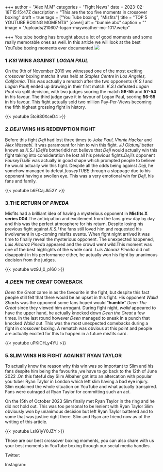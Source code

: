 +++
author = "Alex M.M"
categories = "Fight News"
date = 2023-02-18T15:15:47Z
description = "This are the top five moments in crossover boxing"
draft = true
tags = ["You Tube boxing", "Misfits"]
title = "TOP 5 YOUTUBE BOXING MOMENTS"
[cover]
alt = "bunnie abc"
caption = ""
image = "/uploads/210607-logan-mayweather-mc-1017.webp"

+++
You tube boxing has brought about a lot of good moments and some really memorable ones as well. In this article we will look at the best YouTube boxing moments ever documented.![](/uploads/youtube-vs-tiktok-fight-results-ftr_12v044w4hlqrk1aph8mq1sgjxc-png.webp)

### 1._KSI_ WINS AGAINST _LOGAN PAUL_

On the 9th of November 2019 we witnessed one of the most exciting crossover boxing matchs.It was held at _Staples Centre_ in _Los Angeles, California_. This was actually a rematch after the two opponents (_K.S.I_ and _Logan Paul_) ended up drawing in their first match. _K.S.I_ defeated _Logan Paul_ via split decision, with two judges scoring the match **56-55** and **57-54** in his favour. The third judge gave it in favour of Logan Paul, scoring **56-55** in his favour. This fight actually sold two million Pay-Per-Views becoming the fifth highest grossing fight in history.

{{< youtube 5to980XceD4 >}}

### 2._DEJI_ WINS HIS REDEMPTION FIGHT

Before this fight _Deji_ had lost three times to _Jake Paul, Vinnie Hacker_ and _Alex Wassabi_. It was paramount for him to win this fight. _JJ Olatunji_ better known as _K.S.I_ (_Deji_’s bother)did not believe that _Deji_ would actually win this fight taking into consideration he lost all his previous fights._Deji_’s opponent _FouseyTUBE_ was actually in good shape which prompted people to believe he would actually win this fight. Despite all the odds being against _Deji,_ he somehow managed to defeat _fouseyTUBE_ through a stoppage due to his opponent having a swollen eye. This was a very emotional win for _Deji_, his fans and family.

{{< youtube b6FCajJk52Y >}}

### 3.THE RETURN OF _PINEDA_

Misfits had a brilliant idea of having a mysterious opponent in **Misfits X series 004**.The anticipation and excitement from the fans grew day by day and this was the perfect atmosphere for his return. Despite losing his previous fight against _K.S.I_ the fans still loved him and requested his involvement in up-coming misfits events. When fight night arrived it was time to finally reveal the mysterious opponent. The unexpected happened, _Luis Alcaraz Pineda_ appeared and the crowd went wild.This moment was one of the best highlights of the whole card. _Luis Alcaraz Pineda_ did not disappoint in his performance either, he actually won his fight by unanimous decision from the judges.

{{< youtube wz9J_0_p160 >}}

### 4._DEEN THE GREAT_ COMEBACK

_Deen the Great_ came in as the favourite in the fight, but despite this fact people still felt that there would be an upset in this fight. His opponent _Walid Sharks_ was the opponent some fans hoped would ”**humble**” _Deen The Great_ since they viewed him arrogant. During fight night, _walid_ appeared to have the upper hand, he actually knocked down _Deen the Great_ a few times. In the last round however _Deen_ managed to sneak in a punch that knocked _Walid_ out. This was the most unexpected comebacks during a fight in crossover boxing. A rematch was obvious at this point and people are actually excited for this to happen in a future misfits card.

{{< youtube uPKiCH_y4YU >}}

### 5.SLIM WINS HIS FIGHT AGAINST RYAN TAYLOR

To actually know the reason why this win was so important to Slim and his fans despite him being the favourite ,we have to go back to the 12th of June 2022 .On this fateful day Slim Albaher got into an altercation with popular you tuber Ryan Taylor in London which left slim having a bad eye injury. Slim explained the whole situation on YouTube and what actually transpired. Fans were outraged at Ryan Taylor for committing such an act.

On the 15th of October 2023 Slim finally met Ryan Taylor in the ring and he did not hold out. This was too personal to be lenient with Ryan Taylor Slim obviously won by unanimous decision but left Ryan Taylor battered and to some that was justice right there. Slim and Ryan are friend now as of the writing of this article.

{{< youtube LslG1yY0JZY >}}

Those are our best crossover boxing moments, you can also share with us your best moments in YouTube boxing through our social media handles.

Twitter:

Instagram: